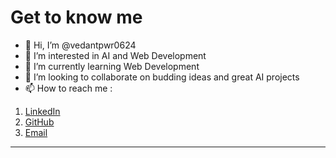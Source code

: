# Get to know me
- 👋 Hi, I’m @vedantpwr0624
- 👀 I’m interested in AI and Web Development
- 🌱 I’m currently learning Web Development
- 💞️ I’m looking to collaborate on budding ideas and great AI projects
- 📫 How to reach me :
1. [LinkedIn](https://www.linkedin.com/in/vedantpawar/)
2. [GitHub](https://github.com/vedantpwr0624/)
3. [Email](mailto:vedant.pwr10@gmail.com)
---

<!---
vedantpwr0624/vedantpwr0624 is a ✨ special ✨ repository because its `README.md` (this file) appears on your GitHub profile.
You can click the Preview link to take a look at your changes.
--->
